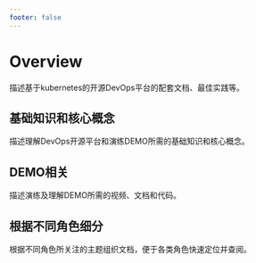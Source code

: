 ```yaml
---
footer: false
---
```


# Overview
描述基于kubernetes的开源DevOps平台的配套文档、最佳实践等。

## 基础知识和核心概念
描述理解DevOps开源平台和演练DEMO所需的基础知识和核心概念。

## DEMO相关
描述演练及理解DEMO所需的视频、文档和代码。

## 根据不同角色细分
根据不同角色所关注的主题组织文档，便于各类角色快速定位并查阅。

